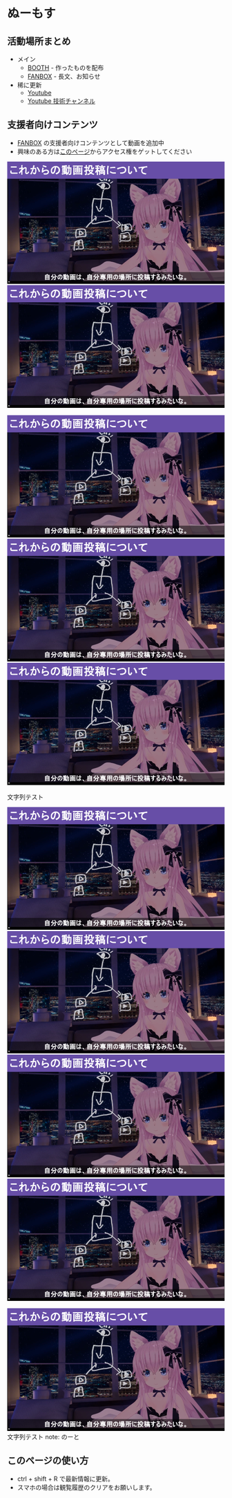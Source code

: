 # ぬーもす

## 活動場所まとめ
* メイン
  * [BOOTH](https://numos.booth.pm/) - 作ったものを配布
  * [FANBOX](https://numos.fanbox.cc/) - 長文、お知らせ
* 稀に更新
  * [Youtube](https://www.youtube.com/channel/UCujsgwUJgg3sww1HwSUlK2Q?sub_confirmation=0?sub_confirmation=1)
  * [Youtube 技術チャンネル](https://www.youtube.com/channel/UCI5nkn0_yAdx9LfP8exWSHg?sub_confirmation=0?sub_confirmation=1)

## 支援者向けコンテンツ
* [FANBOX](https://numos.fanbox.cc/) の支援者向けコンテンツとして動画を追加中
* 興味のある方は[このページ](https://numos.fanbox.cc/)からアクセス権をゲットしてください

![](./images/1.png)
![](./images/1.png)

![](./images/1.png)
![](./images/1.png)
![](./images/1.png)

文字列テスト

![](./images/1.png)
![](./images/1.png)
![](./images/1.png)
![](./images/1.png)

![](./images/1.png)
文字列テスト
note: のーと

## このページの使い方
* ctrl + shift + R で最新情報に更新。
* スマホの場合は観覧履歴のクリアをお願いします。
